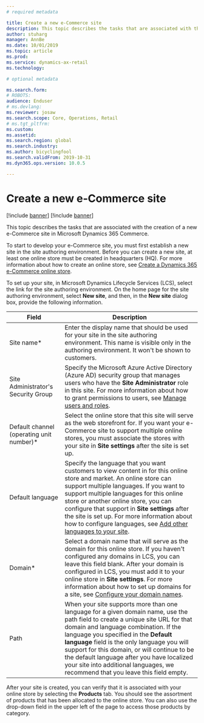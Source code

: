 ```yaml
---
# required metadata

title: Create a new e-Commerce site
description: This topic describes the tasks that are associated with the creation of a new e-Commerce site in Microsoft Dynamics 365 for Commerce.
author: stuharg
manager: AnnBe
ms.date: 10/01/2019
ms.topic: article
ms.prod: 
ms.service: dynamics-ax-retail
ms.technology: 

# optional metadata

ms.search.form: 
# ROBOTS: 
audience: Enduser
# ms.devlang: 
ms.reviewer: josaw
ms.search.scope: Core, Operations, Retail
# ms.tgt_pltfrm: 
ms.custom: 
ms.assetid: 
ms.search.region: global
ms.search.industry:
ms.author: bicyclingfool
ms.search.validFrom: 2019-10-31
ms.dyn365.ops.version: 10.0.5

---
```


# Create a new e-Commerce site

[!include [banner](../includes/preview-banner.md)]
[!include [banner](../includes/banner.md)]

This topic describes the tasks that are associated with the creation of a new e-Commerce site in Microsoft Dynamics 365 Commerce.

To start to develop your e-Commerce site, you must first establish a new site in the site authoring environment. Before you can create a new site, at least one online store must be created in headquarters (HQ). For more information about how to create an online store, see [Create a Dynamics 365 e-Commerce online store]().

To set up your site, in Microsoft Dynamics Lifecycle Services (LCS), select the link for the site authoring environment. On the home page for the site authoring environment, select **New site**, and then, in the **New site** dialog box, provide the following information.

| Field                               | Description |
|-------------------------------------|-------------|
| Site name*                           | Enter the display name that should be used for your site in the site authoring environment. This name is visible only in the authoring environment. It won't be shown to customers. |
| Site Administrator's Security Group | Specify the Microsoft Azure Active Directory (Azure AD) security group that manages users who have the **Site Administrator** role in this site. For more information about how to grant permissions to users, see [Manage users and roles](). |
| Default channel (operating unit number)* | Select the online store that this site will serve as the web storefront for. If you want your e-Commerce site to support multiple online stores, you must associate the stores with your site in **Site settings** after the site is set up. |
| Default language                            | Specify the language that you want customers to view content in for this online store and market. An online store can support multiple languages. If you want to support multiple languages for this online store or another online store, you can configure that support in **Site settings** after the site is set up. For more information about how to configure languages, see [Add other languages to your site](). |
| Domain*                              | Select a domain name that will serve as the domain for this online store. If you haven't configured any domains in LCS, you can leave this field blank. After your domain is configured in LCS, you must add it to your online store in **Site settings**. For more information about how to set up domains for a site, see [Configure your domain names](). |
| Path                              | When your site supports more than one language for a given domain name, use the path field to create a unique site URL for that domain and language combination. If the language you specified in the **Default language** field is the only language you will support for this domain, or will continue to be the default language after you have localized your site into additional languages, we recommend that you leave this field empty. |


After your site is created, you can verify that it is associated with your online store by selecting the **Products** tab. You should see the assortment of products that has been allocated to the online store. You can also use the drop-down field in the upper left of the page to access those products by category.
